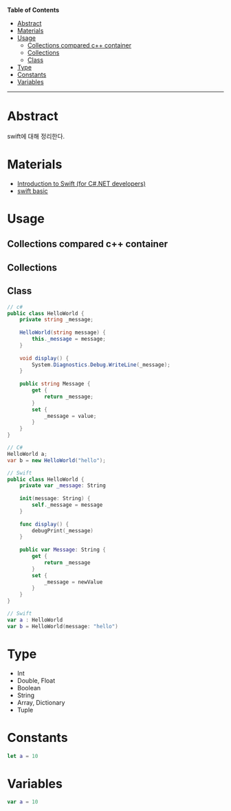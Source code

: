 
<!-- markdown-toc start - Don't edit this section. Run M-x markdown-toc-refresh-toc -->
**Table of Contents**

- [Abstract](#abstract)
- [Materials](#materials)
- [Usage](#usage)
    - [Collections compared c++ container](#collections-compared-c-container)
    - [Collections](#collections)
    - [Class](#class)
- [Type](#type)
- [Constants](#constants)
- [Variables](#variables)

<!-- markdown-toc end -->

-------------------------------------------------------------------------------

# Abstract

swift에 대해 정리한다.

# Materials

* [Introduction to Swift (for C#.NET developers)](https://www.jbssolutions.com/introduction-swift-c-net-developers/)
* [swift basic](http://minsone.github.io/mac/ios/swift-the-basic-summary)

# Usage

## Collections compared c++ container

## Collections

## Class

```csharp
// c#
public class HelloWorld {
    private string _message;
     
    HelloWorld(string message) {
        this._message = message;
    }
     
    void display() {
        System.Diagnostics.Debug.WriteLine(_message);
    }
     
    public string Message {
        get {
            return _message;
        }
        set {
            _message = value;
        }
    }
}

// C#
HelloWorld a;
var b = new HelloWorld("hello");
```

```swift
// Swift
public class HelloWorld {
    private var _message: String
     
    init(message: String) {
        self._message = message
    }
     
    func display() {
        debugPrint(_message)
    }
     
    public var Message: String {
        get {
            return _message
        }
        set {
            _message = newValue
        }
    }
}

// Swift
var a : HelloWorld
var b = HelloWorld(message: "hello")
```

# Type

* Int
* Double, Float
* Boolean
* String
* Array, Dictionary
* Tuple

# Constants

```swift
let a = 10
```

# Variables

```swift
var a = 10
```
